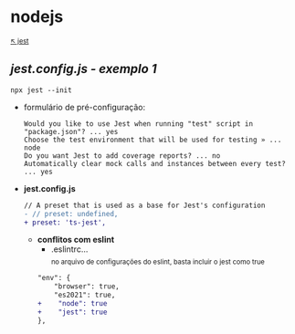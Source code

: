 # nodejs 

<sub>[:arrow_upper_left: jest](readme.md)<sub>

## *jest.config.js - exemplo 1*

```dash
npx jest --init
```
- formulário de pré-configuração:
    ```dash
    Would you like to use Jest when running "test" script in "package.json"? ... yes
    Choose the test environment that will be used for testing » ... node
    Do you want Jest to add coverage reports? ... no
    Automatically clear mock calls and instances between every test? ... yes
    ``` 

- **jest.config.js**
    ```diff
    // A preset that is used as a base for Jest's configuration
    - // preset: undefined,
    + preset: 'ts-jest',
    ```

    - **conflitos com eslint**
        - .eslintrc...
        <br/><sub> no arquivo de configurações do eslint, basta incluir o jest como true
        ```diff
        "env": {
            "browser": true,
            "es2021": true,
        +    "node": true
        +    "jest": true
        },
        ```